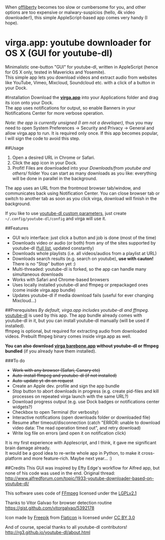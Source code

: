 When [offliberty](http://offliberty.com) becomes too slow or cumbersome for you, and other options are too expensive or malwary-suspicios (hello, 4k video downloader!), this simple AppleScript-based app comes very handy (I hope).

virga.app: youtube downloader for OS X (GUI for youtube-dl)
==============
Minimalistic one-button "GUI" for youtube-dl, written in AppleScript (hence for OS X only, tested in Mavericks and Yosemite).  
This simple app lets you download videos and extract audio from websites like YouTube, Vimeo, Mixcloud, Soundcloud etc. with a click of a button in your Dock.

#Installation
Download the __[virga.app](https://github.com/kopurando/youtube-dl-GUI/releases/download/1.0.1/virga.app.zip)__ into your Applications folder and drag its icon onto your Dock.  
The app uses notifications for output, so enable Banners in your Notifications Center for more verbose operation.

_Note: the app is currently unsigned (I am not a developer),_ thus you may need to open System Preferences -> Security and Privacy -> General and allow virga.app to run. It is required only once. If this app becomes popular, I will sign the code to avoid this step.

##Usage
1. Open a desired URL in Chrome or Safari.
2. Click the app icon in your Dock.
3. Profit! Files are downloaded into your _Downloads/from youtube and others/_ folder
You can start as many downloads as you like: everything will be done in parallel in the background.

The app uses an URL from the frontmost browser tab/window, and communicates back using Notification Center.  You can close browser tab or switch to another tab as soon as you click virga, download will finish in the background.

If you like to use [youtube-dl custom parameters](https://github.com/rg3/youtube-dl), just create `~/.config/youtube-dl/config` and virga will use it.

##Features
* GUI w/o interface: just click a button and job is done (most of the time)
* Downloads video or audio (or both) from any of the sites supported by youtube-dl ([full  list](http://rg3.github.io/youtube-dl/supportedsites.html), updated constantly)
* Downloads whole playlists (i.e. all videos/audios from a playlist at URL)
* Downloads search results (e.g. search on youtube), __use with cauton!__ There is no "Stop" button yet :) 
* Multi-threaded: youtube-dl is forked, so the app can handle many simultaneous downloads
* Works with Safari and Chrome-based browsers
* Uses locally installed youtube-dl and ffmpeg or prepackaged ones (come inside virga.app bundle)
* Updates youtube-dl if media download fails (useful for ever changing Mixcloud...)

##Prerequisites
_By default, virga.app includes youtube-dl and ffmpeg._  
[youtube-dl](https://www.yt-dl.org) is used by this app. The app bundle already comes with youtube-dl in it, but you can install youtube-dl manually (will be used if installed).  
ffmpeg is optional, but required for extracting audio from downloaded videos. Prebuilt ffmpeg binary comes inside virga.app as well.

__You can also download [virga barebone.app](https://github.com/kopurando/youtube-dl-GUI/releases/download/1.0.1/virga.barebone.app.zip) without youtube-dl or ffmpeg bundled__ (if you already have them installed).

###To do
- ~~Work with any browser (Safari, Canary etc)~~
- ~~Auto-install ffmpeg and youtube-dl (if not installed)~~
- ~~Auto-update yt-dn on request~~
- Create an Apple dev. profile and sign the app bundle
- Stop button to abort downloads in progress (e.g. create pid-files and kill processes on repeated virga launch with the same URL?)
- Download progress output (e.g. use Dock badges or notifications center widgets?)
- Checkbox to open Terminal (for verbosity)
- Interactive notifications (open downloads folder or downloaded file)
- Resume after timeout/disconnection (catch "ERROR: unable to download video data: The read operation timed out", and retry download)  
- Write log file on errors (and open it on notification click)

It is my first experience with Applescript, and I think, it gave me significant brain damage already.  
It would be a good idea to re-write whole app in Python, to make it cross-platform and more feature-rich. Maybe next year... :)  

##Credits
This GUI was inspired by Efty Edge's workflow for Alfred app, but none of his code was used in the end.
Original thread: http://www.alfredforum.com/topic/1933-youtube-downloader-based-on-youtube-dl/  

This software uses code of [FFmpeg](http://ffmpeg.org) licensed under the [LGPLv2.1](http://www.gnu.org/licenses/old-licenses/lgpl-2.1.html)

Thanks to Vitor Galvao for browser detection routine  
https://gist.github.com/vitorgalvao/5392178  

Icon made by [Freepik](http://www.freepik.com) from [Flaticon](http://www.flaticon.com) is licensed under [CC BY 3.0](http://creativecommons.org/licenses/by/3.0/)

And of course, special thanks to all youtube-dl contributors!  
http://rg3.github.io/youtube-dl/about.html

